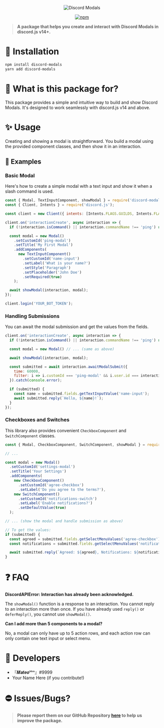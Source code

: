 <div align="center">
  <img src="https://cdn.discordapp.com/attachments/910547379617402960/942871547268436088/Discord-Modals.png" alt="Discord Modals" />
  <p align="center">
  <a href="https://www.npmjs.com/package/discord-modals">
    <img src="https://img.shields.io/npm/dt/discord-modals?style=for-the-badge" alt="npm" />
  </a>
</p>

</div>

> **A package that helps you create and interact with Discord Modals in discord.js v14+.**

# 🔎 Installation

```sh
npm install discord-modals
yarn add discord-modals
```

# 🔮 What is this package for?

This package provides a simple and intuitive way to build and show Discord Modals. It's designed to work seamlessly with discord.js v14 and above.

# ✨ Usage

Creating and showing a modal is straightforward. You build a modal using the provided component classes, and then show it in an interaction.

## 📜 Examples

### Basic Modal

Here's how to create a simple modal with a text input and show it when a slash command is used.

```js
const { Modal, TextInputComponent, showModal } = require('discord-modals');
const { Client, Intents } = require('discord.js');

const client = new Client({ intents: [Intents.FLAGS.GUILDS, Intents.FLAGS.GUILD_MESSAGES] });

client.on('interactionCreate', async interaction => {
  if (!interaction.isCommand() || interaction.commandName !== 'ping') return;

  const modal = new Modal()
    .setCustomId('ping-modal')
    .setTitle('My First Modal')
    .addComponents(
      new TextInputComponent()
        .setCustomId('name-input')
        .setLabel('What is your name?')
        .setStyle('Paragraph')
        .setPlaceholder('John Doe')
        .setRequired(true)
    );

  await showModal(interaction, modal);
});

client.login('YOUR_BOT_TOKEN');
```

### Handling Submissions

You can await the modal submission and get the values from the fields.

```js
client.on('interactionCreate', async interaction => {
  if (!interaction.isCommand() || interaction.commandName !== 'ping') return;

  const modal = new Modal() // ... (same as above)

  await showModal(interaction, modal);

  const submitted = await interaction.awaitModalSubmit({
    time: 60000,
    filter: i => i.customId === 'ping-modal' && i.user.id === interaction.user.id,
  }).catch(console.error);

  if (submitted) {
    const name = submitted.fields.getTextInputValue('name-input');
    await submitted.reply(`Hello, ${name}!`);
  }
});
```

### Checkboxes and Switches

This library also provides convenient `CheckboxComponent` and `SwitchComponent` classes.

```js
const { Modal, CheckboxComponent, SwitchComponent, showModal } = require('discord-modals');

// ...

const modal = new Modal()
  .setCustomId('settings-modal')
  .setTitle('Your Settings')
  .addComponents(
    new CheckboxComponent()
      .setCustomId('agree-checkbox')
      .setLabel('Do you agree to the terms?'),
    new SwitchComponent()
      .setCustomId('notifications-switch')
      .setLabel('Enable notifications?')
      .setDefaultValue(true)
  );

// ... (show the modal and handle submission as above)

// To get the values:
if (submitted) {
  const agreed = submitted.fields.getSelectMenuValues('agree-checkbox')[0] === 'true';
  const notifications = submitted.fields.getSelectMenuValues('notifications-switch')[0] === 'true';

  await submitted.reply(`Agreed: ${agreed}, Notifications: ${notifications}`);
}
```

# ❓ FAQ

**DiscordAPIError: Interaction has already been acknowledged.**

The `showModal()` function is a response to an interaction. You cannot reply to an interaction more than once. If you have already used `reply()` or `deferReply()`, you cannot use `showModal()`.

**Can I add more than 5 components to a modal?**

No, a modal can only have up to 5 action rows, and each action row can only contain one text input or select menu.

# 🔨 Developers

- 『𝑴𝒂𝒕𝒆𝒐ᵗᵉᵐ』#9999
- Your Name Here (if you contribute!)

# ⛔ Issues/Bugs?

> **Please report them on our GitHub Repository [here](https://github.com/Mateo-tem/discord-modals/issues) to help us improve the package.**
